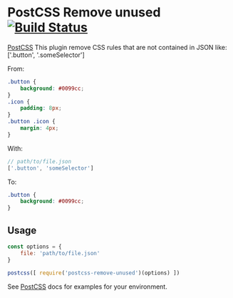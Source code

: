 # PostCSS Remove unused [![Build Status][ci-img]][ci]

[PostCSS] This plugin remove CSS rules that are not contained in JSON like: ['.button', '.someSelector'] 

[PostCSS]: https://github.com/postcss/postcss
[ci-img]:  https://travis-ci.org/Silvestr-b/postcss-remove-unused.svg
[ci]:      https://travis-ci.org/Silvestr-b/postcss-remove-unused

From:
```css
.button {
    background: #0099cc; 
}
.icon {
	padding: 8px;
}
.button .icon {
	margin: 4px;
}
```
With:
```js
// path/to/file.json
['.button', 'someSelector']
```
To:
```css
.button {
    background: #0099cc; 
}
```

## Usage

```js
const options = {
	file: 'path/to/file.json' 
}

postcss([ require('postcss-remove-unused')(options) ])
```

See [PostCSS] docs for examples for your environment.
